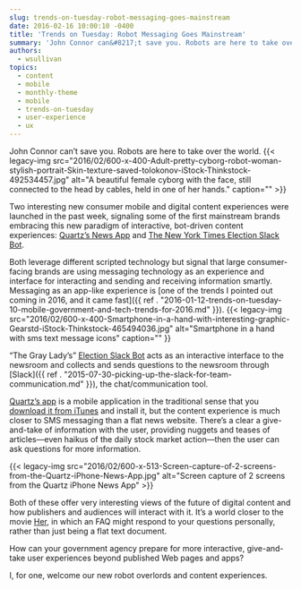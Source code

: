 ```yaml
---
slug: trends-on-tuesday-robot-messaging-goes-mainstream
date: 2016-02-16 10:00:10 -0400
title: 'Trends on Tuesday: Robot Messaging Goes Mainstream'
summary: 'John Connor can&#8217;t save you. Robots are here to take over the world. Two interesting new consumer mobile and digital content experiences were launched in the past week, signaling some of the first mainstream brands embracing this new paradigm of interactive, bot-driven content experiences: Quartz&#8217;s News App and The New York Times Election Slack Bot. Both'
authors:
  - wsullivan
topics:
  - content
  - mobile
  - monthly-theme
  - mobile
  - trends-on-tuesday
  - user-experience
  - ux
---
```


John Connor can&#8217;t save you. Robots are here to take over the world. {{< legacy-img src="2016/02/600-x-400-Adult-pretty-cyborg-robot-woman-stylish-portrait-Skin-texture-saved-tolokonov-iStock-Thinkstock-492534457.jpg" alt="A beautiful female cyborg with the face, still connected to the head by cables, held in one of her hands." caption="" >}} 

Two interesting new consumer mobile and digital content experiences were launched in the past week, signaling some of the first mainstream brands embracing this new paradigm of interactive, bot-driven content experiences: [Quartz&#8217;s News App](http://qz.com/613700/its-here-quartzs-first-news-app-for-iphone/) and [The New York Times Election Slack Bot](http://www.niemanlab.org/2016/02/the-new-york-times-launches-a-slack-2016-election-bot-that-accepts-questions-from-readers/).

Both leverage different scripted technology but signal that large consumer-facing brands are using messaging technology as an experience and interface for interacting and sending and receiving information smartly. Messaging as an app-like experience is [one of the trends I pointed out coming in 2016, and it came fast]({{ ref . "2016-01-12-trends-on-tuesday-10-mobile-government-and-tech-trends-for-2016.md" }}). {{< legacy-img src="2016/02/600-x-400-Smartphone-in-a-hand-with-interesting-graphic-Gearstd-iStock-Thinkstock-465494036.jpg" alt="Smartphone in a hand with sms text message icons" caption="" }} 

&#8220;The Gray Lady&#8217;s&#8221; [Election Slack Bot](http://www.nytimes.com/interactive/2016/us/politics/election-bot.html) acts as an interactive interface to the newsroom and collects and sends questions to the newsroom through [Slack]({{ ref . "2015-07-30-picking-up-the-slack-for-team-communication.md" }}), the chat/communication tool.

[Quartz’s app](http://qz.com/613700/its-here-quartzs-first-news-app-for-iphone/) is a mobile application in the traditional sense that you [download it from iTunes](http://qz.com/613700/its-here-quartzs-first-news-app-for-iphone/) and install it, but the content experience is much closer to SMS messaging than a flat news website. There’s a clear a give-and-take of information with the user, providing nuggets and teases of articles—even haikus of the daily stock market action—then the user can ask questions for more information.

{{< legacy-img src="2016/02/600-x-513-Screen-capture-of-2-screens-from-the-Quartz-iPhone-News-App.jpg" alt="Screen capture of 2 screens from the Quartz iPhone News App" >}}

Both of these offer very interesting views of the future of digital content and how publishers and audiences will interact with it. It’s a world closer to the movie [Her](http://www.imdb.com/title/tt1798709/), in which an FAQ might respond to your questions personally, rather than just being a flat text document.

How can your government agency prepare for more interactive, give-and-take user experiences beyond published Web pages and apps?

I, for one, welcome our new robot overlords and content experiences.